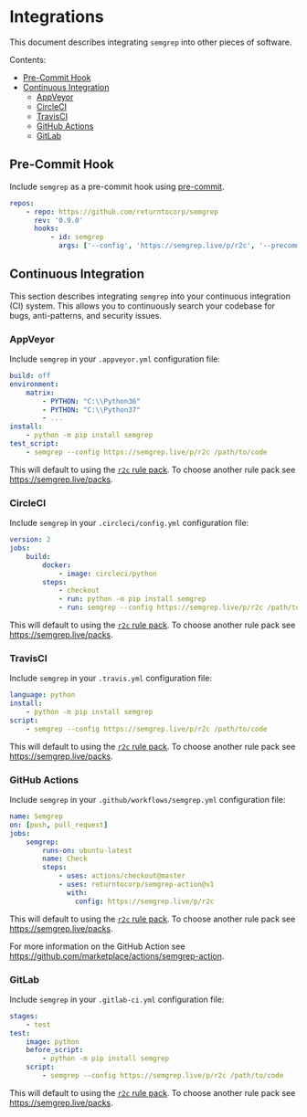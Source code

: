 # Integrations

This document describes integrating `semgrep` into other pieces of software.

Contents:

* [Pre-Commit Hook](#pre-commit-hook)
* [Continuous Integration](#continuous-integration)
  * [AppVeyor](#appveyor)
  * [CircleCI](#circleci)
  * [TravisCI](#travisci)
  * [GitHub Actions](#github-actions)
  * [GitLab](#gitlab)

## Pre-Commit Hook

Include `semgrep` as a pre-commit hook using [pre-commit](https://pre-commit.com).

```yaml
repos:
    - repo: https://github.com/returntocorp/semgrep
      rev: '0.9.0'
      hooks:
          - id: semgrep
            args: ['--config', 'https://semgrep.live/p/r2c', '--precommit', '--error']
```

## Continuous Integration

This section describes integrating `semgrep` into your continuous integration
(CI) system. This allows you to continuously search your codebase for bugs,
anti-patterns, and security issues.

### AppVeyor

Include `semgrep` in your `.appveyor.yml` configuration file:

```yaml
build: off
environment:
    matrix:
        - PYTHON: "C:\\Python36"
        - PYTHON: "C:\\Python37"
        - ...
install:
    - python -m pip install semgrep
test_script:
    - semgrep --config https://semgrep.live/p/r2c /path/to/code
```

This will default to using the [`r2c` rule pack](https://semgrep.live/p/r2c).
To choose another rule pack see https://semgrep.live/packs.

### CircleCI

Include `semgrep` in your `.circleci/config.yml` configuration file:

```yaml
version: 2
jobs:
    build:
        docker:
            - image: circleci/python
        steps:
            - checkout
            - run: python -m pip install semgrep
            - run: semgrep --config https://semgrep.live/p/r2c /path/to/code
```

This will default to using the [`r2c` rule pack](https://semgrep.live/p/r2c).
To choose another rule pack see https://semgrep.live/packs.

### TravisCI

Include `semgrep` in your `.travis.yml` configuration file:

```yaml
language: python
install:
    - python -m pip install semgrep
script:
    - semgrep --config https://semgrep.live/p/r2c /path/to/code
```

This will default to using the [`r2c` rule pack](https://semgrep.live/p/r2c).
To choose another rule pack see https://semgrep.live/packs.

### GitHub Actions

Include `semgrep` in your `.github/workflows/semgrep.yml` configuration file:

```yaml
name: Semgrep
on: [push, pull_request]
jobs:
    semgrep:
        runs-on: ubuntu-latest
        name: Check
        steps:
            - uses: actions/checkout@master
            - uses: returntocorp/semgrep-action@v1
              with:
                config: https://semgrep.live/p/r2c
```

This will default to using the [`r2c` rule pack](https://semgrep.live/p/r2c).
To choose another rule pack see https://semgrep.live/packs.

For more information on the GitHub Action see https://github.com/marketplace/actions/semgrep-action.

### GitLab

Include `semgrep` in your `.gitlab-ci.yml` configuration file:

```yaml
stages:
    - test
test:
    image: python
    before_script:
        - python -m pip install semgrep
    script:
        - semgrep --config https://semgrep.live/p/r2c /path/to/code
```

This will default to using the [`r2c` rule pack](https://semgrep.live/p/r2c).
To choose another rule pack see https://semgrep.live/packs.
